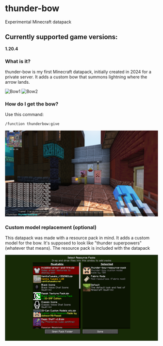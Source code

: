 # thunder-bow
Experimental Minecraft datapack

## Currently supported game versions:
**1.20.4**<br>

### What is it?
thunder-bow is my first Minecraft datapack, initially created in 2024 for a private server. It adds a custom bow that summons lightning where the arrow lands.

![Bow1](https://github.com/TBA-0/thunder-bow/blob/2c14613261dd3a657f165b478f12b8157044917d/github-assets/1.png)
![Bow2](https://github.com/TBA-0/thunder-bow/blob/2c14613261dd3a657f165b478f12b8157044917d/github-assets/2.png)

### How do I get the bow?
Use this command:
```bash
/function thunderbow:give
```
![Bow3](https://github.com/TBA-0/thunder-bow/blob/2c14613261dd3a657f165b478f12b8157044917d/github-assets/3.png)

### Custom model replacement (optional) 
This datapack was made with a resource pack in mind. It adds a custom model for the bow. It's supposed to look like "thunder superpowers" (whatever that means).
The resource pack is included with the datapack

![Bow4](https://github.com/TBA-0/thunder-bow/blob/535c05b9bedd248dd9cef3b57d84ce32bb113e1a/github-assets/4.png)
